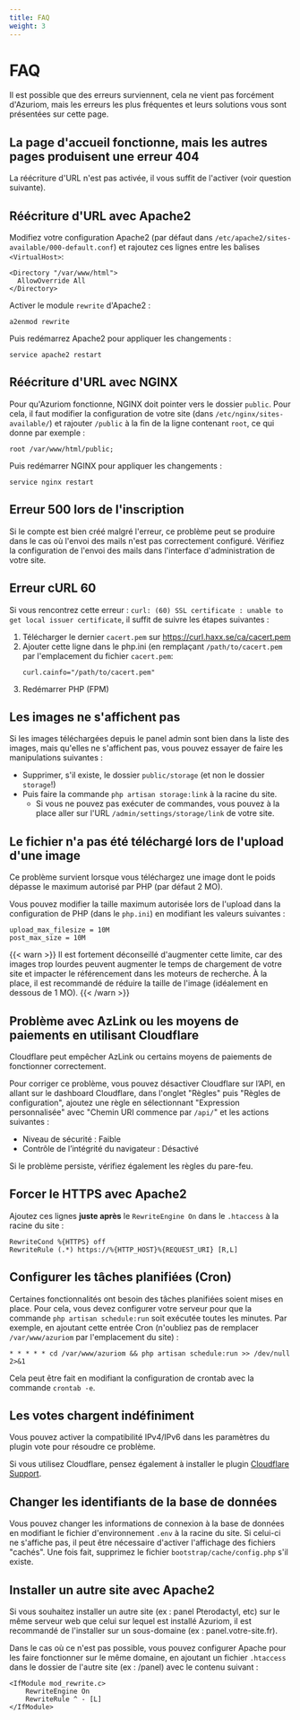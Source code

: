 ```yaml
---
title: FAQ
weight: 3
---
```


# FAQ

Il est possible que des erreurs surviennent, cela ne vient pas forcément d'Azuriom,
mais les erreurs les plus fréquentes et leurs solutions vous sont présentées sur cette page.

## La page d'accueil fonctionne, mais les autres pages produisent une erreur 404

La réécriture d'URL n'est pas activée, il vous suffit de l'activer (voir question suivante).

## Réécriture d'URL avec Apache2
Modifiez votre configuration Apache2 (par défaut dans `/etc/apache2/sites-available/000-default.conf`) et rajoutez ces lignes entre les balises `<VirtualHost>`:
```
<Directory "/var/www/html">
  AllowOverride All
</Directory>
```

Activer le module `rewrite` d'Apache2 :
```
a2enmod rewrite
```

Puis redémarrez Apache2 pour appliquer les changements :
```
service apache2 restart
```

## Réécriture d'URL avec NGINX
Pour qu'Azuriom fonctionne, NGINX doit pointer vers le dossier `public`.
Pour cela, il faut modifier la configuration de votre site (dans `/etc/nginx/sites-available/`) et rajouter `/public` à la fin de la
ligne contenant `root`, ce qui donne par exemple :
```
root /var/www/html/public;
```

Puis redémarrer NGINX pour appliquer les changements :
```
service nginx restart
```

## Erreur 500 lors de l'inscription

Si le compte est bien créé malgré l'erreur, ce problème peut se produire dans
le cas où l'envoi des mails n'est pas correctement configuré. Vérifiez
la configuration de l'envoi des mails dans l'interface d'administration de votre site.

## Erreur cURL 60

Si vous rencontrez cette erreur :
`curl: (60) SSL certificate : unable to get local issuer certificate`, il suffit
de suivre les étapes suivantes :
1) Télécharger le dernier `cacert.pem` sur https://curl.haxx.se/ca/cacert.pem
1) Ajouter cette ligne dans le php.ini (en remplaçant `/path/to/cacert.pem` par
l'emplacement du fichier `cacert.pem`:
   ```
   curl.cainfo="/path/to/cacert.pem"
   ```
1) Redémarrer PHP (FPM)

## Les images ne s'affichent pas

Si les images téléchargées depuis le panel admin sont bien dans la liste des images,
mais qu'elles ne s'affichent pas, vous pouvez essayer de faire les manipulations suivantes :
* Supprimer, s'il existe, le dossier `public/storage` (et non le dossier `storage`!)
* Puis faire la commande `php artisan storage:link` à la racine du site.
    * Si vous ne pouvez pas exécuter de commandes,
      vous pouvez à la place aller sur l'URL `/admin/settings/storage/link` de votre site.

## Le fichier n'a pas été téléchargé lors de l'upload d'une image

Ce problème survient lorsque vous téléchargez une image dont le poids dépasse le
maximum autorisé par PHP (par défaut 2 MO).

Vous pouvez modifier la taille maximum autorisée lors de l'upload dans la configuration
de PHP (dans le `php.ini`) en modifiant les valeurs suivantes :
```
upload_max_filesize = 10M
post_max_size = 10M
```

{{< warn >}}
Il est fortement déconseillé d'augmenter cette limite, car des images trop lourdes peuvent
augmenter le temps de chargement de votre site et impacter le
référencement dans les moteurs de recherche. À la place, il est recommandé de réduire
la taille de l'image (idéalement en dessous de 1 MO).
{{< /warn >}}

## Problème avec AzLink ou les moyens de paiements en utilisant Cloudflare

Cloudflare peut empêcher AzLink ou certains moyens de paiements de fonctionner
correctement.

Pour corriger ce problème, vous pouvez désactiver Cloudflare sur l’API, en allant sur le dashboard Cloudflare,
dans l'onglet "Règles" puis "Règles de configuration", ajoutez une règle en sélectionnant "Expression personnalisée" avec
"Chemin URI commence par `/api/`" et les actions suivantes :
* Niveau de sécurité : Faible
* Contrôle de l’intégrité du navigateur : Désactivé

Si le problème persiste, vérifiez également les règles du pare-feu.

## Forcer le HTTPS avec Apache2

Ajoutez ces lignes **juste après** le `RewriteEngine On` dans le `.htaccess` à la racine du site :
```
RewriteCond %{HTTPS} off
RewriteRule (.*) https://%{HTTP_HOST}%{REQUEST_URI} [R,L]
```

## Configurer les tâches planifiées (Cron)

Certaines fonctionnalités ont besoin des tâches planifiées soient mises en place.
Pour cela, vous devez configurer votre serveur pour que la commande `php artisan schedule:run`
soit exécutée toutes les minutes. Par exemple, en ajoutant cette entrée Cron
(n'oubliez pas de remplacer `/var/www/azuriom` par l'emplacement du site) :
```
* * * * * cd /var/www/azuriom && php artisan schedule:run >> /dev/null 2>&1
```

Cela peut être fait en modifiant la configuration de crontab avec la commande `crontab -e`.

## Les votes chargent indéfiniment

Vous pouvez activer la compatibilité IPv4/IPv6 dans les paramètres du plugin vote
pour résoudre ce problème.

Si vous utilisez Cloudflare, pensez également à installer le plugin
[Cloudflare Support](https://market.azuriom.com/resources/12).

## Changer les identifiants de la base de données

Vous pouvez changer les informations de connexion à la base de données en modifiant
le fichier d'environnement `.env` à la racine du site. Si celui-ci ne s'affiche pas, il peut être nécessaire
d'activer l'affichage des fichiers "cachés".
Une fois fait, supprimez le fichier `bootstrap/cache/config.php` s'il existe.

## Installer un autre site avec Apache2

Si vous souhaitez installer un autre site (ex : panel Pterodactyl, etc)
sur le même serveur web que celui sur lequel est installé Azuriom, il est recommandé
de l'installer sur un sous-domaine (ex : panel.votre-site.fr).

Dans le cas où ce n'est pas possible, vous pouvez configurer Apache pour les faire
fonctionner sur le même domaine, en ajoutant un fichier `.htaccess` dans le dossier
de l'autre site (ex : /panel) avec le contenu suivant :
```
<IfModule mod_rewrite.c>
    RewriteEngine On
    RewriteRule ^ - [L]
</IfModule>
``` 
